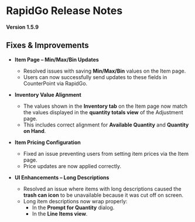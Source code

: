 # RapidGo Release Notes

**Version 1.5.9**

## Fixes & Improvements

- **Item Page – Min/Max/Bin Updates**  
  - Resolved issues with saving **Min/Max/Bin** values on the Item page.  
  - Users can now successfully send updates to these fields in CounterPoint via RapidGo.  

- **Inventory Value Alignment**  
  - The values shown in the **Inventory tab** on the Item page now match the values displayed in the **quantity totals view** of the Adjustment page.  
  - This includes correct alignment for **Available Quantity** and **Quantity on Hand**.  

- **Item Pricing Configuration**  
  - Fixed an issue preventing users from setting item prices via the Item page.  
  - Price updates are now applied correctly.  

- **UI Enhancements – Long Descriptions**  
  - Resolved an issue where items with long descriptions caused the **trash can icon** to be unavailable because it was cut off on screen.  
  - Long item descriptions now wrap properly:  
    - In the **Prompt for Quantity** dialog.  
    - In the **Line Items view**.  
